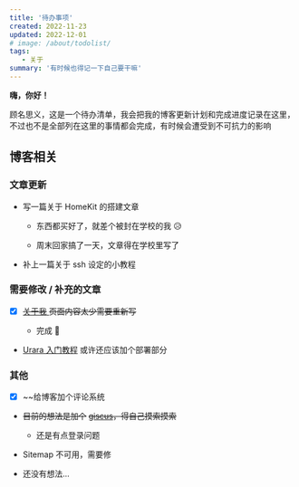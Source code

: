 ```yaml
---
title: '待办事项'
created: 2022-11-23
updated: 2022-12-01
# image: /about/todolist/
tags: 
   - 关于
summary: '有时候也得记一下自己要干嘛'
---
```


**嗨，你好！**

顾名思义，这是一个待办清单，我会把我的博客更新计划和完成进度记录在这里，不过也不是全部列在这里的事情都会完成，有时候会遭受到不可抗力的影响

## 博客相关

### 文章更新

- 写一篇关于 HomeKit 的搭建文章

  - 东西都买好了，就差个被封在学校的我 😥

  - 周末回家搞了一天，文章得在学校里写了

- 补上一篇关于 ssh 设定的小教程

### 需要修改 / 补充的文章

- [x] [~~关于我~~ ](/about)~~页面内容太少需要重新写~~

  - 完成 🤤

- [Urara 入门教程](/post/urara-intro) 或许还应该加个部署部分

### 其他

- [x] ~~给博客加个评论系统

- ~~目前的想法是加个~~ [ ~~giscus~~](https://giscus.app/zh-CN)~~，得自己摸索摸索~~

  - 还是有点登录问题

- Sitemap 不可用，需要修

- 还没有想法... 

